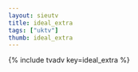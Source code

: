```yaml
--- 
layout: sieutv
title: ideal_extra
tags: ["uktv"]
thumb: ideal_extra
---
```

{% include tvadv key=ideal_extra %}
